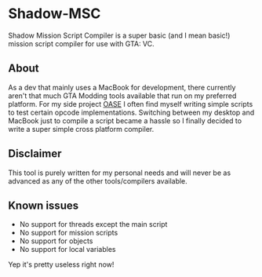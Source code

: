 # Shadow-MSC
Shadow Mission Script Compiler is a super basic (and I mean basic!) mission script compiler for use with GTA: VC.

## About
As a dev that mainly uses a MacBook for development, there currently aren't that much GTA Modding tools available that run on my preferred platform.
For my side project [OASE](https://www.youtube.com/playlist?list=PLOxyV5A-M9P38WibzT8wnz0Teq9oMzqbU) I often find myself writing simple scripts to test certain opcode implementations. Switching between my desktop and MacBook just to compile a script became a hassle so I finally decided to write a super simple cross platform compiler.

## Disclaimer
This tool is purely written for my personal needs and will never be as advanced as any of the other tools/compilers available.

## Known issues
- No support for threads except the main script
- No support for mission scripts
- No support for objects
- No support for local variables

Yep it's pretty useless right now!
